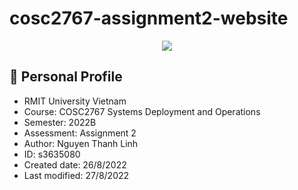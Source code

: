 # cosc2767-assignment2-website
<p align="center">
  <img src="https://user-images.githubusercontent.com/33709804/187020779-8959b11b-f679-4716-8e9a-93bcaf32c526.png">
</p>

  ## 📖 Personal Profile

  - RMIT University Vietnam
  - Course: COSC2767 Systems Deployment and Operations
  - Semester: 2022B
  - Assessment: Assignment 2
  - Author: Nguyen Thanh Linh
  - ID: s3635080
  - Created  date: 26/8/2022
  - Last modified: 27/8/2022 
